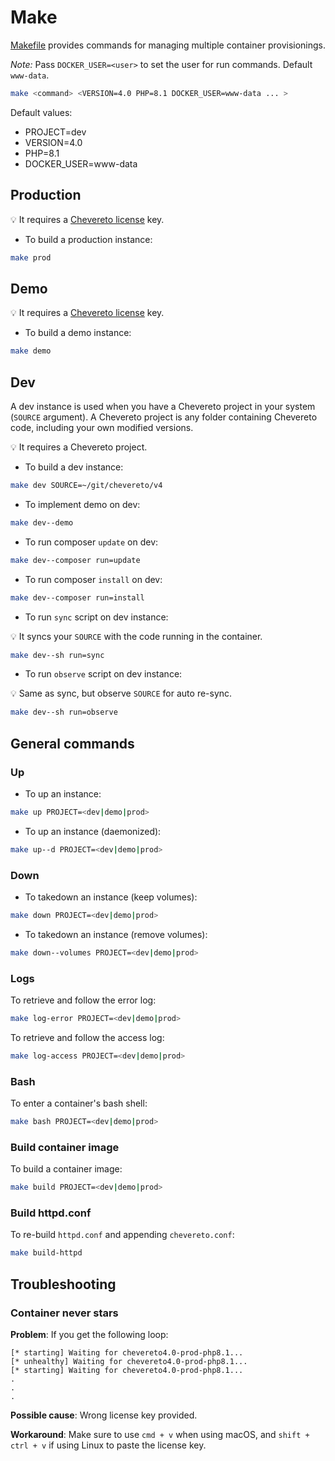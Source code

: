 # Make

[Makefile](../Makefile) provides commands for managing multiple container provisionings.

*Note:* Pass `DOCKER_USER=<user>` to set the user for run commands. Default `www-data`.

```sh
make <command> <VERSION=4.0 PHP=8.1 DOCKER_USER=www-data ... >
```

Default values:

* PROJECT=dev
* VERSION=4.0
* PHP=8.1
* DOCKER_USER=www-data

## Production

💡 It requires a [Chevereto license](https://chevereto.com/pricing) key.

* To build a production instance:

```sh
make prod
```

## Demo

💡 It requires a [Chevereto license](https://chevereto.com/pricing) key.

* To build a demo instance:

```sh
make demo
```

## Dev

A dev instance is used when you have a Chevereto project in your system (`SOURCE` argument). A Chevereto project is any folder containing Chevereto code, including your own modified versions.

💡 It requires a Chevereto project.

* To build a dev instance:

```sh
make dev SOURCE=~/git/chevereto/v4
```

* To implement demo on dev:

```sh
make dev--demo
```

* To run composer `update` on dev:

```sh
make dev--composer run=update
```

* To run composer `install` on dev:

```sh
make dev--composer run=install
```

* To run `sync` script on dev instance:

💡 It syncs your `SOURCE` with the code running in the container.

```sh
make dev--sh run=sync
```

* To run `observe` script on dev instance:

💡 Same as sync, but observe `SOURCE` for auto re-sync.

```sh
make dev--sh run=observe
```

## General commands

### Up

* To up an instance:

```sh
make up PROJECT=<dev|demo|prod>
```

* To up an instance (daemonized):

```sh
make up--d PROJECT=<dev|demo|prod>
```

### Down

* To takedown an instance (keep volumes):

```sh
make down PROJECT=<dev|demo|prod>
```

* To takedown an instance (remove volumes):

```sh
make down--volumes PROJECT=<dev|demo|prod>
```

### Logs

To retrieve and follow the error log:

```sh
make log-error PROJECT=<dev|demo|prod>
```

To retrieve and follow the access log:

```sh
make log-access PROJECT=<dev|demo|prod>
```

### Bash

To enter a container's bash shell:

```sh
make bash PROJECT=<dev|demo|prod>
```

### Build container image

To build a container image:

```sh
make build PROJECT=<dev|demo|prod>
```

### Build httpd.conf

To re-build `httpd.conf` and appending `chevereto.conf`:

```sh
make build-httpd
```

## Troubleshooting

### Container never stars

**Problem**: If you get the following loop:

```plain
[* starting] Waiting for chevereto4.0-prod-php8.1...
[* unhealthy] Waiting for chevereto4.0-prod-php8.1...
[* starting] Waiting for chevereto4.0-prod-php8.1...
.
.
.
```

**Possible cause**: Wrong license key provided.

**Workaround**: Make sure to use `cmd + v` when using macOS, and `shift + ctrl + v` if using Linux to paste the license key.

